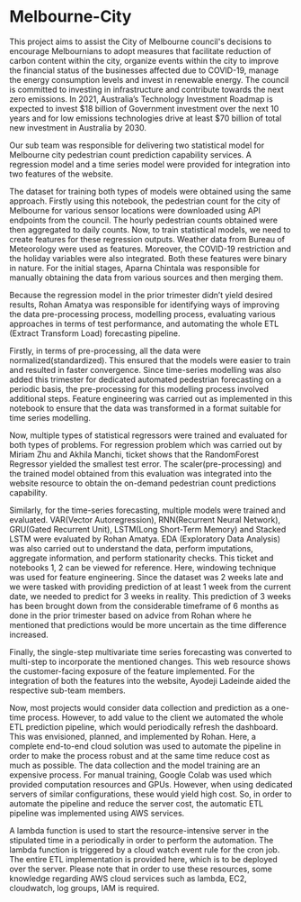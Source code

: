 # Melbourne-City

This project aims to assist the City of Melbourne council's decisions to encourage
Melbournians to adopt measures that facilitate reduction of carbon content within the city,
organize events within the city to improve the financial status of the businesses affected
due to COVID-19, manage the energy consumption levels and invest in renewable energy.
The council is committed to investing in infrastructure and contribute towards the next zero
emissions. In 2021, Australia’s Technology Investment Roadmap is expected to invest $18
billion of Government investment over the next 10 years and for low emissions technologies
drive at least $70 billion of total new investment in Australia by 2030.

Our sub team was responsible for delivering two statistical model for Melbourne city
pedestrian count prediction capability services. A regression model and a time series model
were provided for integration into two features of the website.

The dataset for training both types of models were obtained using the same approach.
Firstly using this notebook, the pedestrian count for the city of Melbourne for various
sensor locations were downloaded using API endpoints from the council. The hourly
pedestrian counts obtained were then aggregated to daily counts. Now, to train statistical
models, we need to create features for these regression outputs. Weather data from
Bureau of Meteorology were used as features. Moreover, the COVID-19 restriction and the
holiday variables were also integrated. Both these features were binary in nature. For the
initial stages, Aparna Chintala was responsible for manually obtaining the data from various
sources and then merging them.

Because the regression model in the prior trimester didn’t yield desired results, Rohan
Amatya was responsible for identifying ways of improving the data pre-processing process,
modelling process, evaluating various approaches in terms of test performance, and
automating the whole ETL (Extract Transform Load) forecasting pipeline.

Firstly, in terms of pre-processing, all the data were normalized(standardized). This ensured
that the models were easier to train and resulted in faster convergence. Since time-series
modelling was also added this trimester for dedicated automated pedestrian forecasting on
a periodic basis, the pre-processing for this modelling process involved additional steps.
Feature engineering was carried out as implemented in this notebook to ensure that the
data was transformed in a format suitable for time series modelling.

Now, multiple types of statistical regressors were trained and evaluated for both types of
problems. For regression problem which was carried out by Miriam Zhu and Akhila Manchi,
ticket shows that the RandomForest Regressor yielded the smallest test error. The
scaler(pre-processing) and the trained model obtained from this evaluation was integrated
into the website resource to obtain the on-demand pedestrian count predictions capability.

Similarly, for the time-series forecasting, multiple models were trained and evaluated.
VAR(Vector Autoregression), RNN(Recurrent Neural Network), GRU(Gated Recurrent Unit),
LSTM(Long Short-Term Memory) and Stacked LSTM were evaluated by Rohan Amatya. EDA
(Exploratory Data Analysis) was also carried out to understand the data, perform
imputations, aggregate information, and perform stationarity checks. This ticket and
notebooks 1, 2 can be viewed for reference. Here, windowing technique was used for
feature engineering. Since the dataset was 2 weeks late and we were tasked with providing
prediction of at least 1 week from the current date, we needed to predict for 3 weeks in
reality. This prediction of 3 weeks has been brought down from the considerable timeframe
of 6 months as done in the prior trimester based on advice from Rohan where he
mentioned that predictions would be more uncertain as the time difference increased.

Finally, the single-step multivariate time series forecasting was converted to multi-step to
incorporate the mentioned changes. This web resource shows the customer-facing exposure
of the feature implemented. For the integration of both the features into the website,
Ayodeji Ladeinde aided the respective sub-team members.

Now, most projects would consider data collection and prediction as a one-time process.
However, to add value to the client we automated the whole ETL prediction pipeline, which
would periodically refresh the dashboard. This was envisioned, planned, and implemented
by Rohan. Here, a complete end-to-end cloud solution was used to automate the pipeline in
order to make the process robust and at the same time reduce cost as much as possible.
The data collection and the model training are an expensive process. For manual training,
Google Colab was used which provided computation resources and GPUs. However, when
using dedicated servers of similar configurations, these would yield high cost. So, in order to
automate the pipeline and reduce the server cost, the automatic ETL pipeline was
implemented using AWS services.

A lambda function is used to start the resource-intensive server in the stipulated time in a
periodically in order to perform the automation. The lambda function is triggered by a cloud
watch event rule for the cron job. The entire ETL implementation is provided here, which is
to be deployed over the server. Please note that in order to use these resources, some
knowledge regarding AWS cloud services such as lambda, EC2, cloudwatch, log groups, IAM
is required.

